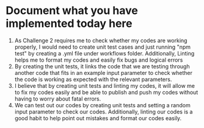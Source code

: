 # Document what you have implemented today here

1. As Challenge 2 requires me to check whether my codes are working properly, I would need to create unit test cases and just running "npm test" by creating a .yml file under workflows folder. Additionally, Linting helps me to format my codes and easily fix bugs and logical errors
2. By creating the unit tests, it links the code that we are testing through another code that fits in an example input parameter to check whether the code is working as expected with the relevant parameters.
3. I believe that by creating unit tests and linting my codes, it will allow me to fix my codes easily and be able to publish and push my codes without having to worry about fatal errors.
4. We can test out our codes by creating unit tests and setting a random input parameter to check our codes. Additionally, linting our codes is a good habit to help point out mistakes and format our codes easily.